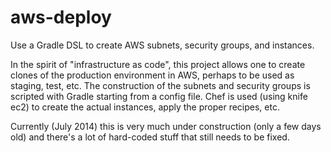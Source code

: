 aws-deploy
==========

Use a Gradle DSL to create AWS subnets, security groups, and instances.

In the spirit of "infrastructure as code", this project allows one to create clones of the production environment
in AWS, perhaps to be used as
staging, test, etc.  The construction of the subnets and security groups is scripted with Gradle starting from a
config file.  Chef is used (using knife ec2) to create the actual instances, apply the proper recipes, etc.

Currently (July 2014) this is very much under construction (only a few days old) and there's a lot of hard-coded stuff
that still needs to be fixed.
